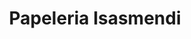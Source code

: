 ---
title: "Papeleria Isasmendi"
url: /atoyatempan/papeleria-isasmendi/
shop: material de oficina
---